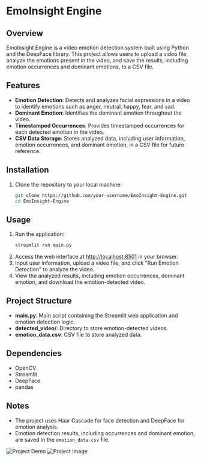 # EmoInsight Engine

## Overview
EmoInsight Engine is a video emotion detection system built using Python and the DeepFace library. This project allows users to upload a video file, analyze the emotions present in the video, and save the results, including emotion occurrences and dominant emotions, to a CSV file.

## Features
- **Emotion Detection**: Detects and analyzes facial expressions in a video to identify emotions such as anger, neutral, happy, fear, and sad.
- **Dominant Emotion**: Identifies the dominant emotion throughout the video.
- **Timestamped Occurrences**: Provides timestamped occurrences for each detected emotion in the video.
- **CSV Data Storage**: Stores analyzed data, including user information, emotion occurrences, and dominant emotion, in a CSV file for future reference.

## Installation
1. Clone the repository to your local machine:
   ```bash
   git clone https://github.com/your-username/EmoInsight-Engine.git
   cd EmoInsight-Engine
## Usage
1. Run the application:
   ```bash
   streamlit run main.py
2. Access the web interface at [http://localhost:8501](http://localhost:8501) in your browser.
3. Input user information, upload a video file, and click "Run Emotion Detection" to analyze the video.
4. View the analyzed results, including emotion occurrences, dominant emotion, and download the emotion-detected video.

## Project Structure
- **main.py**: Main script containing the Streamlit web application and emotion detection logic.
- **detected_video/**: Directory to store emotion-detected videos.
- **emotion_data.csv**: CSV file to store analyzed data.

## Dependencies
- OpenCV
- Streamlit
- DeepFace
- pandas

## Notes
- The project uses Haar Cascade for face detection and DeepFace for emotion analysis.
- Emotion detection results, including occurrences and dominant emotion, are saved in the `emotion_data.csv` file.

![Project Demo](https://github.com/bhanupriya03m/main_image_streamlit/blob/main/main-%C2%B7-Streamlit.png)
![Project Image](https://github.com/bhanupriya03m/main_image_streamlit)

